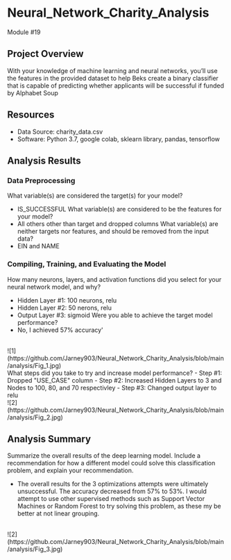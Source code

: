 # Neural_Network_Charity_Analysis
Module #19


## Project Overview
With your knowledge of machine learning and neural networks, you’ll use the features in the provided dataset to help Beks create a binary classifier that is capable of predicting whether applicants will be successful if funded by Alphabet Soup

## Resources
- Data Source: charity_data.csv
- Software: Python 3.7, google colab, sklearn library, pandas, tensorflow


## Analysis Results
### Data Preprocessing
What variable(s) are considered the target(s) for your model?
- IS_SUCCESSFUL
What variable(s) are considered to be the features for your model?
- All others other than target and dropped columns
What variable(s) are neither targets nor features, and should be removed from the input data?
- EIN and NAME

### Compiling, Training, and Evaluating the Model
How many neurons, layers, and activation functions did you select for your neural network model, and why?
- Hidden Layer #1: 100 neurons, relu
- Hidden Layer #2: 50 nerons, relu
- Output Layer #3: sigmoid
Were you able to achieve the target model performance?
- No, I achieved 57% accuracy'
<br>
![1](https://github.com/Jarney903/Neural_Network_Charity_Analysis/blob/main/analysis/Fig_1.jpg)
<br>
What steps did you take to try and increase model performance?
- Step #1: Dropped "USE_CASE" column 
- Step #2: Increased Hidden Layers to 3 and Nodes to 100, 80, and 70 respectivley 
- Step #3: Changed output layer to relu
<br>
![2](https://github.com/Jarney903/Neural_Network_Charity_Analysis/blob/main/analysis/Fig_2.jpg)
<br>


## Analysis Summary
Summarize the overall results of the deep learning model. Include a recommendation for how a different model could solve this classification problem, and explain your recommendation.
- The overall results for the 3 optimizations attempts were ultimately unsuccessful. The accuracy decreased from 57% to 53%. I would attempt to use other supervised methods such as Support Vector Machines or Random Forest to try solving this problem, as these my be better at not linear grouping. 
<br>
![2](https://github.com/Jarney903/Neural_Network_Charity_Analysis/blob/main/analysis/Fig_3.jpg)
<br>

